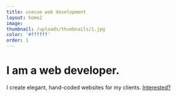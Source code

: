 ```yaml
---
title: usecue web development
layout: home2
image:
thumbnail: /uploads/thumbnails/1.jpg
color: '#ffffff'
order: 1
---
```



<h1><span class="element">I am a web developer.</span></h1>

I create elegant, hand-coded websites for my clients. [Interested?](/about-me)